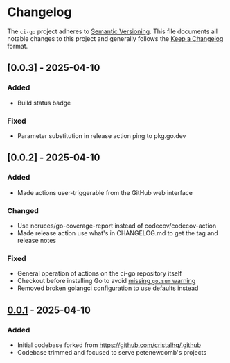 # Changelog

The `ci-go` project adheres to [Semantic Versioning]. This file documents all
notable changes to this project and generally follows the [Keep a Changelog]
format.

## [0.0.3] - 2025-04-10

### Added
- Build status badge

### Fixed
- Parameter substitution in release action ping to pkg.go.dev

## [0.0.2] - 2025-04-10

### Added
- Made actions user-triggerable from the GitHub web interface

### Changed

- Use ncruces/go-coverage-report instead of codecov/codecov-action
- Made release action use what's in CHANGELOG.md to get the tag and release
  notes

### Fixed

- General operation of actions on the ci-go repository itself
- Checkout before installing Go to avoid [missing `go.sum`
  warning](https://github.com/actions/setup-go/issues/427#issuecomment-2273249463)
- Removed broken golangci configuration to use defaults instead

## [0.0.1] - 2025-04-10

### Added

- Initial codebase forked from https://github.com/cristalhq/.github
- Codebase trimmed and focused to serve petenewcomb's projects

[0.0.1]: https://github.com/petenewcomb/ci-go/releases/tag/v0.0.1
[Keep a Changelog]: https://keepachangelog.com/en/1.1.0/
[Semantic Versioning]: https://semver.org/spec/v2.0.0.html
